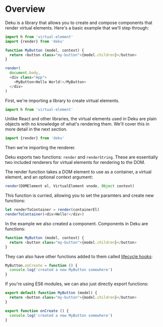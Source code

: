 # Overview

Deku is a library that allows you to create and compose components that render virtual elements. Here's a basic example that we'll step through:

```js
import h from 'virtual-element'
import {render} from 'deku'

function MyButton (model, context) {
  return <button class="my-button">{model.children}</button>
}

render(
  document.body,
  <div class="App">
    <MyButton>Hello World!</MyButton>
  </div>
)
```

First, we're importing a library to create virtual elements.

```js
import h from 'virtual-element'
```

Unlike React and other libraries, the virtual elements used in Deku are plain objects with no knowledge of what's rendering them. We'll cover this in more detail in the next section.

```js
import {render} from 'deku'
```

Then we're importing the renderer.

Deku exports two functions: `render` and `renderString`. These are essentially two included renderers for virtual elements for rendering to the DOM.

The render function takes a DOM element to use as a container, a virtual element, and an optional context argument:

```js
render(DOMElement el, VirtualElement vnode, Object context)
```

This function is curried, allowing you to set the paramters and create new functions:

```js
let renderToContainer = render(containerEl)
renderToContainer(<div>Hello!</div>)
```

In the example we also created a component. Components in Deku are functions:

```js
function MyButton (model, context) {
  return <button class="my-button">{model.children}</button>
}
```

They can also have other functions added to them called [lifecycle hooks](#lifecycle-hooks):

```js
MyButton.onCreate = function () {
  console.log('created a new MyButton somewhere')
}
```

If you're using ES6 modules, we can also just directly export functions:

```js
export default function MyButton (model) {
  return <button class="my-button">{model.children}</button>
}

export function onCreate () {
  console.log('created a new MyButton somewhere')
}
```
